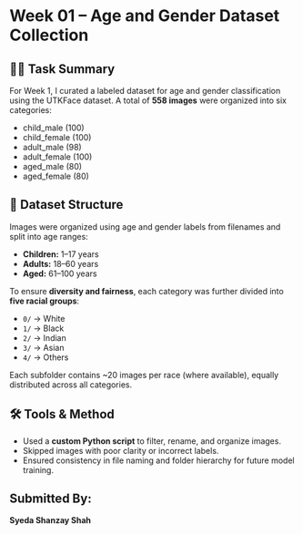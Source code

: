 # Week 01 – Age and Gender Dataset Collection

## 👩‍💻 Task Summary

For Week 1, I curated a labeled dataset for age and gender classification using the UTKFace dataset. A total of **558 images** were organized into six categories:

- child_male (100)
- child_female (100)
- adult_male (98)
- adult_female (100)
- aged_male (80)
- aged_female (80)

## 📁 Dataset Structure

Images were organized using age and gender labels from filenames and split into age ranges:

- **Children:** 1–17 years
- **Adults:** 18–60 years
- **Aged:** 61–100 years

To ensure **diversity and fairness**, each category was further divided into **five racial groups**:

- `0/` → White
- `1/` → Black
- `2/` → Indian
- `3/` → Asian
- `4/` → Others

Each subfolder contains ~20 images per race (where available), equally distributed across all categories.

## 🛠️ Tools & Method

- Used a **custom Python script** to filter, rename, and organize images.
- Skipped images with poor clarity or incorrect labels.
- Ensured consistency in file naming and folder hierarchy for future model training.

## Submitted By:
**Syeda Shanzay Shah**

